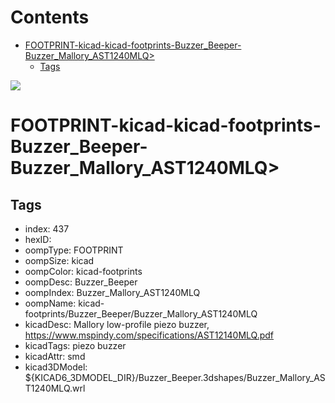 



Contents
========

* [FOOTPRINT-kicad-kicad-footprints-Buzzer_Beeper-Buzzer_Mallory_AST1240MLQ>](#footprint-kicad-kicad-footprints-buzzer_beeper-buzzer_mallory_ast1240mlq)
	* [Tags](#tags)
  
![][im]
# FOOTPRINT-kicad-kicad-footprints-Buzzer_Beeper-Buzzer_Mallory_AST1240MLQ>

## Tags

- index: 437
- hexID: 
- oompType: FOOTPRINT
- oompSize: kicad
- oompColor: kicad-footprints
- oompDesc: Buzzer_Beeper
- oompIndex: Buzzer_Mallory_AST1240MLQ
- oompName: kicad-footprints/Buzzer_Beeper/Buzzer_Mallory_AST1240MLQ
- kicadDesc: Mallory low-profile piezo buzzer, https://www.mspindy.com/specifications/AST12140MLQ.pdf
- kicadTags: piezo buzzer
- kicadAttr: smd
- kicad3DModel: ${KICAD6_3DMODEL_DIR}/Buzzer_Beeper.3dshapes/Buzzer_Mallory_AST1240MLQ.wrl



[im]: image.png
